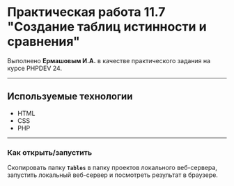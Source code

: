 # Практическая работа 11.7 "Создание таблиц истинности и сравнения"

Выполнено **Ермашовым И.А.** в качестве практического задания на курсе PHPDEV 24.

---

## Используемые технологии
* HTML
* CSS
* PHP

---

### Как открыть/запустить
Скопировать папку __`Tables`__ в папку проектов локального веб-сервера, запустить локальный веб-сервер и посмотреть результат в браузере.
